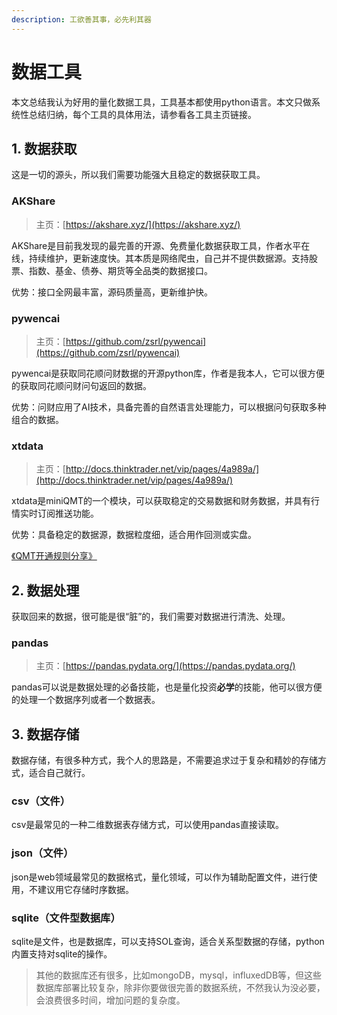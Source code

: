 ```yaml
---
description: 工欲善其事，必先利其器
---
```


# 数据工具

本文总结我认为好用的量化数据工具，工具基本都使用python语言。本文只做系统性总结归纳，每个工具的具体用法，请参看各工具主页链接。

## 1. 数据获取

这是一切的源头，所以我们需要功能强大且稳定的数据获取工具。

### AKShare

> 主页：[https://akshare.xyz/](https://akshare.xyz/)

AKShare是目前我发现的最完善的开源、免费量化数据获取工具，作者水平在线，持续维护，更新速度快。其本质是网络爬虫，自己并不提供数据源。支持股票、指数、基金、债券、期货等全品类的数据接口。

优势：接口全网最丰富，源码质量高，更新维护快。

### pywencai

> 主页：[https://github.com/zsrl/pywencai](https://github.com/zsrl/pywencai)

pywencai是获取同花顺问财数据的开源python库，作者是我本人，它可以很方便的获取同花顺问财问句返回的数据。

优势：问财应用了AI技术，具备完善的自然语言处理能力，可以根据问句获取多种组合的数据。

### xtdata

> 主页：[http://docs.thinktrader.net/vip/pages/4a989a/](http://docs.thinktrader.net/vip/pages/4a989a/)

xtdata是miniQMT的一个模块，可以获取稳定的交易数据和财务数据，并具有行情实时订阅推送功能。

优势：具备稳定的数据源，数据粒度细，适合用作回测或实盘。

[《QMT开通规则分享》](https://i77j0z62us.feishu.cn/wiki/wikcnjb8jG8Aqt3aj6rM3JRMz2b)

## 2. 数据处理

获取回来的数据，很可能是很“脏”的，我们需要对数据进行清洗、处理。

### pandas

> 主页：[https://pandas.pydata.org/](https://pandas.pydata.org/)

pandas可以说是数据处理的必备技能，也是量化投资**必学**的技能，他可以很方便的处理一个数据序列或者一个数据表。

## 3. 数据存储

数据存储，有很多种方式，我个人的思路是，不需要追求过于复杂和精妙的存储方式，适合自己就行。

### csv（文件）

csv是最常见的一种二维数据表存储方式，可以使用pandas直接读取。

### json（文件）

json是web领域最常见的数据格式，量化领域，可以作为辅助配置文件，进行使用，不建议用它存储时序数据。

### sqlite（文件型数据库）

sqlite是文件，也是数据库，可以支持SOL查询，适合关系型数据的存储，python内置支持对sqlite的操作。

> 其他的数据库还有很多，比如mongoDB，mysql，influxedDB等，但这些数据库部署比较复杂，除非你要做很完善的数据系统，不然我认为没必要，会浪费很多时间，增加问题的复杂度。
